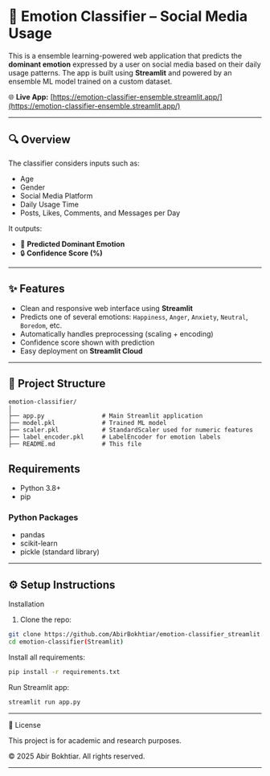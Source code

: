# 🧠 Emotion Classifier – Social Media Usage

This is a ensemble learning-powered web application that predicts the **dominant emotion** expressed by a user on social media based on their daily usage patterns. The app is built using **Streamlit** and powered by an ensemble ML model trained on a custom dataset.


🌐 **Live App:** [https://emotion-classifier-ensemble.streamlit.app/](https://emotion-classifier-ensemble.streamlit.app/)

---

## 🔍 Overview

The classifier considers inputs such as:
- Age
- Gender
- Social Media Platform
- Daily Usage Time
- Posts, Likes, Comments, and Messages per Day

It outputs:
- 🎯 **Predicted Dominant Emotion**
- 🔒 **Confidence Score (%)**

---

## ✨ Features

- Clean and responsive web interface using **Streamlit**
- Predicts one of several emotions: `Happiness`, `Anger`, `Anxiety`, `Neutral`, `Boredom`, etc.
- Automatically handles preprocessing (scaling + encoding)
- Confidence score shown with prediction
- Easy deployment on **Streamlit Cloud**

---

## 📁 Project Structure

```
emotion-classifier/
│
├── app.py                # Main Streamlit application
├── model.pkl             # Trained ML model
├── scaler.pkl            # StandardScaler used for numeric features
├── label_encoder.pkl     # LabelEncoder for emotion labels
├── README.md             # This file
```

## Requirements

- Python 3.8+
- pip

### Python Packages

- pandas
- scikit-learn
- pickle (standard library)

---


## ⚙️ Setup Instructions

Installation

1. Clone the repo:

```bash
git clone https://github.com/AbirBokhtiar/emotion-classifier_streamlit.git
cd emotion-classifier(Streamlit)
```

Install all requirements:
```bash
pip install -r requirements.txt
```

Run Streamlit app:
```bash
streamlit run app.py
```

---

📄 License

This project is for academic and research purposes.


© 2025 Abir Bokhtiar. All rights reserved.

---
